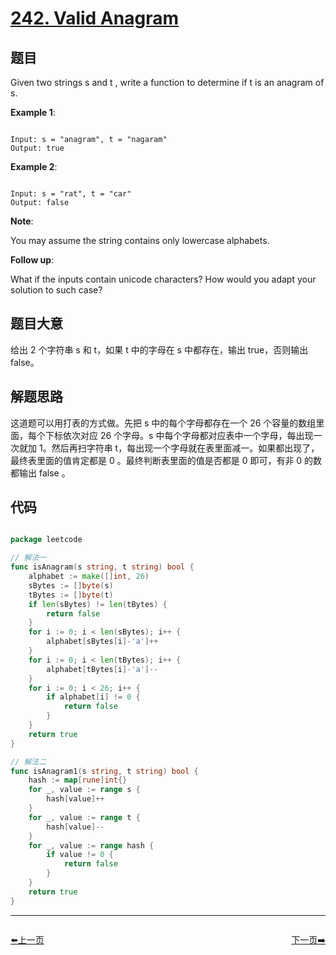 # [242. Valid Anagram](https://leetcode.com/problems/valid-anagram/)

## 题目

Given two strings s and t , write a function to determine if t is an anagram of s.

**Example 1**:

```

Input: s = "anagram", t = "nagaram"
Output: true

```

**Example 2**:

```

Input: s = "rat", t = "car"
Output: false

```

**Note**:  

  
You may assume the string contains only lowercase alphabets.
  
  
    
**Follow up**:  


What if the inputs contain unicode characters? How would you adapt your solution to such case?

## 题目大意

给出 2 个字符串 s 和 t，如果 t 中的字母在 s 中都存在，输出 true，否则输出 false。

## 解题思路

这道题可以用打表的方式做。先把 s 中的每个字母都存在一个 26 个容量的数组里面，每个下标依次对应 26 个字母。s 中每个字母都对应表中一个字母，每出现一次就加 1。然后再扫字符串 t，每出现一个字母就在表里面减一。如果都出现了，最终表里面的值肯定都是 0 。最终判断表里面的值是否都是 0 即可，有非 0 的数都输出 false 。

## 代码

```go

package leetcode

// 解法一
func isAnagram(s string, t string) bool {
    alphabet := make([]int, 26)
    sBytes := []byte(s)
    tBytes := []byte(t)
    if len(sBytes) != len(tBytes) {
        return false
    }
    for i := 0; i < len(sBytes); i++ {
        alphabet[sBytes[i]-'a']++
    }
    for i := 0; i < len(tBytes); i++ {
        alphabet[tBytes[i]-'a']--
    }
    for i := 0; i < 26; i++ {
        if alphabet[i] != 0 {
            return false
        }
    }
    return true
}

// 解法二
func isAnagram1(s string, t string) bool {
    hash := map[rune]int{}
    for _, value := range s {
        hash[value]++
    }
    for _, value := range t {
        hash[value]--
    }
    for _, value := range hash {
        if value != 0 {
            return false
        }
    }
    return true
}


```


----------------------------------------------
<div style="display: flex;justify-content: space-between;align-items: center;">
<p><a href="https://books.halfrost.com/leetcode/ChapterFour/0200~0299/0240.Search-a-2D-Matrix-II/">⬅️上一页</a></p>
<p><a href="https://books.halfrost.com/leetcode/ChapterFour/0200~0299/0257.Binary-Tree-Paths/">下一页➡️</a></p>
</div>
